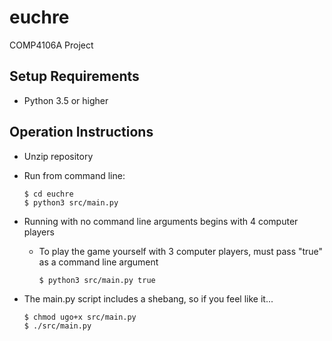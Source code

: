# euchre
COMP4106A Project

## Setup Requirements
- Python 3.5 or higher

## Operation Instructions
- Unzip repository
- Run from command line:
  
  ```
  $ cd euchre
  $ python3 src/main.py
  ```
- Running with no command line arguments begins with 4 computer players
  - To play the game yourself with 3 computer players, must pass "true" as a command line argument
    
    ```
    $ python3 src/main.py true
    ```
- The main.py script includes a shebang, so if you feel like it...
  
  ```
  $ chmod ugo+x src/main.py
  $ ./src/main.py
  ```
